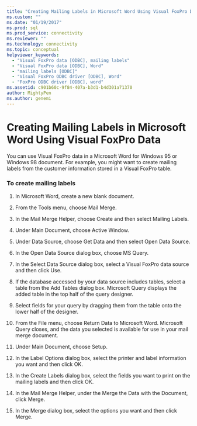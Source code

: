 ```yaml
---
title: "Creating Mailing Labels in Microsoft Word Using Visual FoxPro Data | Microsoft Docs"
ms.custom: ""
ms.date: "01/19/2017"
ms.prod: sql
ms.prod_service: connectivity
ms.reviewer: ""
ms.technology: connectivity
ms.topic: conceptual
helpviewer_keywords: 
  - "Visual FoxPro data [ODBC], mailing labels"
  - "Visual FoxPro data [ODBC], Word"
  - "mailing labels [ODBC]"
  - "Visual FoxPro ODBC driver [ODBC], Word"
  - "FoxPro ODBC driver [ODBC], word"
ms.assetid: c901b60c-9f84-407a-b3d1-b4d301a71370
author: MightyPen
ms.author: genemi
---
```

# Creating Mailing Labels in Microsoft Word Using Visual FoxPro Data
You can use Visual FoxPro data in a Microsoft Word for Windows 95 or Windows 98 document. For example, you might want to create mailing labels from the customer information stored in a Visual FoxPro table.  
  
### To create mailing labels  
  
1.  In Microsoft Word, create a new blank document.  
  
2.  From the Tools menu, choose Mail Merge.  
  
3.  In the Mail Merge Helper, choose Create and then select Mailing Labels.  
  
4.  Under Main Document, choose Active Window.  
  
5.  Under Data Source, choose Get Data and then select Open Data Source.  
  
6.  In the Open Data Source dialog box, choose MS Query.  
  
7.  In the Select Data Source dialog box, select a Visual FoxPro data source and then click Use.  
  
8.  If the database accessed by your data source includes tables, select a table from the Add Tables dialog box. Microsoft Query displays the added table in the top half of the query designer.  
  
9. Select fields for your query by dragging them from the table onto the lower half of the designer.  
  
10. From the File menu, choose Return Data to Microsoft Word. Microsoft Query closes, and the data you selected is available for use in your mail merge document.  
  
11. Under Main Document, choose Setup.  
  
12. In the Label Options dialog box, select the printer and label information you want and then click OK.  
  
13. In the Create Labels dialog box, select the fields you want to print on the mailing labels and then click OK.  
  
14. In the Mail Merge Helper, under the Merge the Data with the Document, click Merge.  
  
15. In the Merge dialog box, select the options you want and then click Merge.
